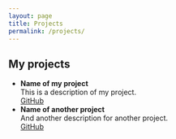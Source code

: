 ```yaml
---
layout: page
title: Projects
permalink: /projects/
---
```


<h2>My projects</h2>

<ul>

<li>
<b>Name of my project</b><br>
This is a description of my project.
<br>
<a href="http://github.com/myname/myproject">GitHub</a>
</li>

<li>
<b>Name of another project</b><br>
And another description for another project.
<br>
<a href="http://github.com/myname/anotherproject">GitHub</a>
</li>

<ul>
